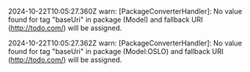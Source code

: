 2024-10-22T10:05:27.360Z warn: [PackageConverterHandler]: No value found for tag "baseUri" in package (Model) and fallback URI (http://todo.com/) will be assigned.

2024-10-22T10:05:27.362Z warn: [PackageConverterHandler]: No value found for tag "baseUri" in package (Model:OSLO) and fallback URI (http://todo.com/) will be assigned.

